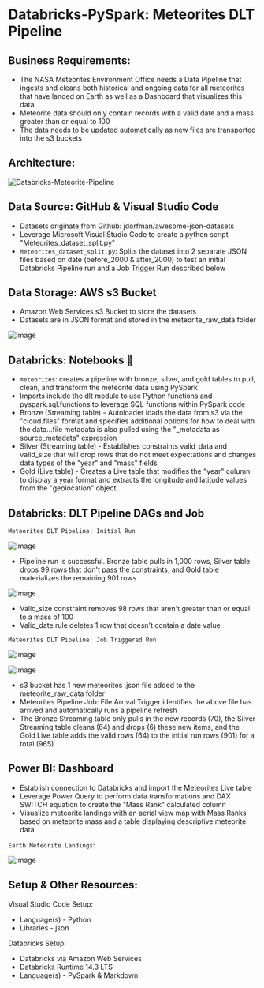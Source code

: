 # Databricks-PySpark: Meteorites DLT Pipeline

## Business Requirements: 
  * The NASA Meteorites Environment Office needs a Data Pipeline that ingests and cleans both historical and ongoing data for all meteorites that have landed on Earth as well as a Dashboard that visualizes this data
  * Meteorite data should only contain records with a valid date and a mass greater than or equal to 100
  * The data needs to be updated automatically as new files are transported into the s3 buckets


## Architecture:

![Databricks-Meteorite-Pipeline](https://github.com/tKetelhut95/DEV/assets/16889892/627ac76e-2d8c-456b-a289-a169137fda16)


## Data Source: GitHub & Visual Studio Code

* Datasets originate from Github: jdorfman/awesome-json-datasets
* Leverage Microsoft Visual Studio Code to create a python script "Meteorites_dataset_split.py"
* `Meteorites_dataset_split.py`: Splits the dataset into 2 separate JSON files based on date (before_2000 & after_2000) to test an initial Databricks Pipeline run and a Job Trigger Run described below


## Data Storage: AWS s3 Bucket
* Amazon Web Services s3 Bucket to store the datasets
* Datasets are in JSON format and stored in the meteorite_raw_data folder
  
![image](https://github.com/tKetelhut95/DEV/assets/16889892/a06d7e74-ece4-4c59-ae8d-4c4a89aeadc4)


## Databricks: Notebooks 📔 

* `meteorites`: creates a pipeline with bronze, silver, and gold tables to pull, clean, and transform the meteorite data using PySpark
* Imports include the dlt module to use Python functions and pyspark.sql.functions to leverage SQL functions within PySpark code
* Bronze (Streaming table) - Autoloader loads the data from s3 via the "cloud.files" format and specifies additional options for how to deal with the data...file metadata is also pulled using the "_metadata as source_metadata" expression
* Silver (Streaming table) - Establishes constraints valid_data and valid_size that will drop rows that do not meet expectations and changes data types of the "year" and "mass" fields
* Gold (Live table) - Creates a Live table that modifies the "year" column to display a year format and extracts the longitude and latitude values from the "geolocation" object


## Databricks: DLT Pipeline DAGs and Job

`Meteorites DLT Pipeline: Initial Run`

![image](https://github.com/tKetelhut95/DEV/assets/16889892/ba7bdd57-116a-4276-937d-4f249fb02f72)
   * Pipeline run is successful. Bronze table pulls in 1,000 rows, Silver table drops 99 rows that don't pass the constraints, and Gold table materializes the remaining 901 rows

![image](https://github.com/tKetelhut95/DEV/assets/16889892/d87cccb6-b54a-45d3-ba9a-c2e83de9df7f)
   * Valid_size constraint removes 98 rows that aren't greater than or equal to a mass of 100
   * Valid_date rule deletes 1 row that doesn't contain a date value


`Meteorites DLT Pipeline: Job Triggered Run`

![image](https://github.com/tKetelhut95/DEV/assets/16889892/f5f9083e-c61e-4a9c-9ce2-800024676241)

![image](https://github.com/tKetelhut95/DEV/assets/16889892/2acb030b-30df-4897-a302-5558e6ccea19)
   * s3 bucket has 1 new meteorites .json file added to the meteorite_raw_data folder
   * Meteorites Pipeline Job: File Arrival Trigger identifies the above file has arrived and automatically runs a pipeline refresh
   * The Bronze Streaming table only pulls in the new records (70), the Silver Streaming table cleans (64) and drops (6) these new items, and the Gold Live table adds the valid rows (64) to the initial run rows (901) for a total (965)

## Power BI: Dashboard
   * Establish connection to Databricks and import the Meteorites Live table
   * Leverage Power Query to perform data transformations and DAX SWITCH equation to create the "Mass Rank" calculated column 
   * Visualize meteorite landings with an aerial view map with Mass Ranks based on meteorite mass and a table displaying descriptive meteorite data
   
   `Earth Meteorite Landings`:

![image](https://github.com/tKetelhut95/DEV/assets/16889892/360832cd-925d-45df-bc12-3708ec3dbf36)


## Setup & Other Resources:

Visual Studio Code Setup:
   * Language(s) - Python
   * Libraries - json

Databricks Setup:
   * Databricks via Amazon Web Services 
   * Databricks Runtime 14.3 LTS
   * Language(s) - PySpark & Markdown
